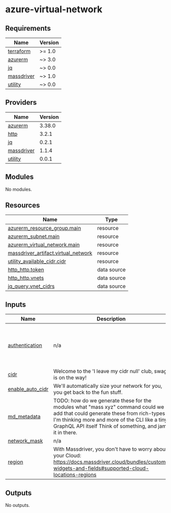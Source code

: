 # azure-virtual-network

<!-- BEGINNING OF PRE-COMMIT-TERRAFORM DOCS HOOK -->
## Requirements

| Name | Version |
|------|---------|
| <a name="requirement_terraform"></a> [terraform](#requirement\_terraform) | >= 1.0 |
| <a name="requirement_azurerm"></a> [azurerm](#requirement\_azurerm) | ~> 3.0 |
| <a name="requirement_jq"></a> [jq](#requirement\_jq) | ~> 0.0 |
| <a name="requirement_massdriver"></a> [massdriver](#requirement\_massdriver) | ~> 1.0 |
| <a name="requirement_utility"></a> [utility](#requirement\_utility) | ~> 0.0 |

## Providers

| Name | Version |
|------|---------|
| <a name="provider_azurerm"></a> [azurerm](#provider\_azurerm) | 3.38.0 |
| <a name="provider_http"></a> [http](#provider\_http) | 3.2.1 |
| <a name="provider_jq"></a> [jq](#provider\_jq) | 0.2.1 |
| <a name="provider_massdriver"></a> [massdriver](#provider\_massdriver) | 1.1.4 |
| <a name="provider_utility"></a> [utility](#provider\_utility) | 0.0.1 |

## Modules

No modules.

## Resources

| Name | Type |
|------|------|
| [azurerm_resource_group.main](https://registry.terraform.io/providers/hashicorp/azurerm/latest/docs/resources/resource_group) | resource |
| [azurerm_subnet.main](https://registry.terraform.io/providers/hashicorp/azurerm/latest/docs/resources/subnet) | resource |
| [azurerm_virtual_network.main](https://registry.terraform.io/providers/hashicorp/azurerm/latest/docs/resources/virtual_network) | resource |
| [massdriver_artifact.virtual_network](https://registry.terraform.io/providers/massdriver-cloud/massdriver/latest/docs/resources/artifact) | resource |
| [utility_available_cidr.cidr](https://registry.terraform.io/providers/massdriver-cloud/utility/latest/docs/resources/available_cidr) | resource |
| [http_http.token](https://registry.terraform.io/providers/hashicorp/http/latest/docs/data-sources/http) | data source |
| [http_http.vnets](https://registry.terraform.io/providers/hashicorp/http/latest/docs/data-sources/http) | data source |
| [jq_query.vnet_cidrs](https://registry.terraform.io/providers/massdriver-cloud/jq/latest/docs/data-sources/query) | data source |

## Inputs

| Name | Description | Type | Default | Required |
|------|-------------|------|---------|:--------:|
| <a name="input_authentication"></a> [authentication](#input\_authentication) | n/a | <pre>object({<br>    client_id       = string<br>    client_secret   = string<br>    tenant_id       = string<br>    subscription_id = string<br>  })</pre> | n/a | yes |
| <a name="input_cidr"></a> [cidr](#input\_cidr) | Welcome to the 'I leave my cidr null' club, swag is on the way! | `string` | `null` | no |
| <a name="input_enable_auto_cidr"></a> [enable\_auto\_cidr](#input\_enable\_auto\_cidr) | We'll automatically size your network for you, you get back to the fun stuff. | `bool` | `true` | no |
| <a name="input_md_metadata"></a> [md\_metadata](#input\_md\_metadata) | TODO: how do we generate these for the modules what "mass xyz" command could we add that could generate these from rich-types I'm thinking more and more of the CLI like a tiny GraphQL API itself Think of something, and jam it in there. | <pre>object({<br>    name_prefix  = string<br>    default_tags = any<br>  })</pre> | n/a | yes |
| <a name="input_network_mask"></a> [network\_mask](#input\_network\_mask) | n/a | `string` | `20` | no |
| <a name="input_region"></a> [region](#input\_region) | With Massdriver, you don't have to worry about your Cloud: https://docs.massdriver.cloud/bundles/custom-widgets-and-fields#supported-cloud-locations-regions | `string` | n/a | yes |

## Outputs

No outputs.
<!-- END OF PRE-COMMIT-TERRAFORM DOCS HOOK -->
